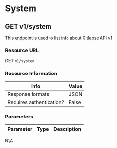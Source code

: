 # System
## GET v1/system
This endpoint is used to list info about Gitlapse API v1
### Resource URL 
GET `v1/system`

### Resource Information 
Info				| Value           	 
--------- 			| ------- 
Response formats		| JSON 
Requires authentication?    	| False 

### Parameters 
Parameter |     Type	| Description
--------- | ------- 	| -----------
N\A
